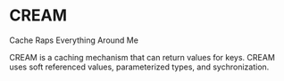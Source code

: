 # CREAM
Cache Raps Everything Around Me

CREAM is a caching mechanism that can return values for keys. CREAM uses soft referenced values, parameterized types, and sychronization.
